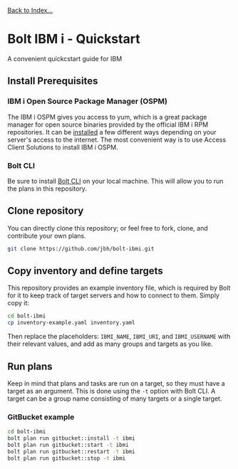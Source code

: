 [Back to Index...](./#index)

# Bolt IBM i - Quickstart
A convenient quickcstart guide for IBM

## Install Prerequisites

### IBM i Open Source Package Manager (OSPM)
The IBM i OSPM gives you access to yum, which is a great package manager for open source
binaries provided by the official IBM i RPM repositories. It can be
[installed](https://www.ibm.com/support/pages/getting-started-open-source-package-management-ibm-i-acs)
a few different ways depending on your server's access to the internet. The most convenient
way is to use Access Client Solutions to install IBM i OSPM.

### Bolt CLI
Be sure to install [Bolt CLI](https://www.puppet.com/docs/bolt/latest/bolt_installing.html)
on your local machine. This will allow you to run the plans in this repository.

## Clone repository

You can directly clone this repository; or feel free to fork, clone, and contribute your own plans.

```bash
git clone https://github.com/jbh/bolt-ibmi.git
```

## Copy inventory and define targets

This repository provides an example inventory file, which is required by Bolt for it to
keep track of target servers and how to connect to them. Simply copy it:

```bash
cd bolt-ibmi
cp inventory-example.yaml inventory.yaml
```

Then replace the placeholders: `IBMI_NAME`, `IBMI_URI`, and `IBMI_USERNAME` with their relevant
values, and add as many groups and targets as you like.

## Run plans

Keep in mind that plans and tasks are run on a target, so they must have a target as an
argument. This is done using the `-t` option with Bolt CLI. A target can be a group name consisting
of many targets or a single target.

### GitBucket example

```bash
cd bolt-ibmi
bolt plan run gitbucket::install -t ibmi
bolt plan run gitbucket::start -t ibmi
bolt plan run gitbucket::restart -t ibmi
bolt plan run gitbucket::stop -t ibmi
```
